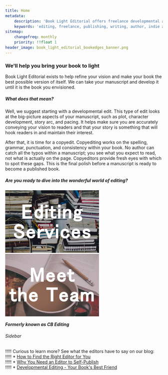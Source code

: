 ```yaml
---
title: Home
metadata:
    description: 'Book Light Editorial offers freelance developmental and copy editing services for indie authors and publishing authors'
    keywords: 'editing, freelance, publishing, writing, author, indie author, editor, self-publishing, developmental editing, copyediting, manuscript'
sitemap:
    changefreq: monthly
    priority: !!float 1
header_image: book_light_editorial_bookedges_banner.png
---
```


<h3 class="center">We'll help you bring your book to light</h3>

<span class="first-character">B</span>ook Light Editorial exists to help refine your vision and make your book the best possible version of itself. We can take your manuscript and develop it until it is the book you envisioned.

##### What does that mean?

Well, we suggest starting with a developmental edit. This type of edit looks at the big-picture aspects of your manuscript, such as plot, character development, story arc, and pacing. It helps make sure you are accurately conveying your vision to readers and that your story is something that will hook readers in and maintain their interest.

After that, it is time for a copyedit. Copyediting works on the spelling, grammar, punctuation, and consistency within your book. No author can catch all the typos within a manuscript; you see what you expect to read, not what is actually on the page. Copyeditors provide fresh eyes with which to spot these gaps. This is the final polish before a manuscript is ready to become a published book.

##### Are you ready to dive into the wonderful world of editing?

<div style="display: table; margin: auto;">
	<a href="/services">
		<img style="padding-right: 20px;" src="Book_Light_Editorial_services.png" alt="Editing Services" />
	</a>
	<a href="/team">
		<img src="book_light_editorial_team.png" alt="The Team" />
	</a>
</div>

**_Formerly known as CB Editing_**

###### Sidebar

!!!!! Curious to learn more? See what the editors have to say on our blog:  
!!!!! * [How to Find the Right Editor for You](/blog/how-to-find-the-right-editor-for-you)  
!!!!! * [Why You Need an Editor to Self-Publish](/blog/why-you-need-an-editor-to-self-publish)  
!!!!! * [Developmental Editing - Your Book's Best Friend](/blog/developmental-editing-your-books-best-friend)

